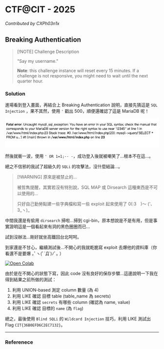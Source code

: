 # CTF@CIT - 2025
###### Contributed by CXPh03n1x

## Breaking Authentication

> [!NOTE] Challenge Description
> 
> "Say my username."
> 
> **Note**: this challenge instance will reset every 15 minutes. If a challenge is not responsive, you might need to wait until the next quarter hour.

### Solution

進場看到登入畫面，再結合上 Breaking Authentication 說明，直接先猜這是 `SQL Injection` ，果不其然，使用 `'` 戳出 500，順便還確認了這是 MariaDB 呢！

![SQL Error Message](./sql_error.png)

然後就衝一波，使用 `' OR 1=1;-- -`，成功登入後就被嘲笑了...根本不在這...。

總之不信邪的我試了超級久的 `SQLi` 的攻擊法，沒什麼結論...。

> [!WARNING] 原來是被禁止的...
> 
> 被哲雋提醒，其實若沒有特別說，SQL MAP 或 Dirsearch 這種東西是不可以使用的...
>
> 只好自己勤勞點建一些字典檔和寫一些 exploit 起來使用了 0(:3　)～ ('､3_ヽ)_

中間我還是有偷用 `dirsearch` 掃啦...掃到 cgi-bin，原本想說是不是有用，但是事實證明這是一個看起來有洞的黑色圈圈而已...

試到沒辦法...剛好就坐高鐵回台北呵呵。

到家還是不甘心，繼續測試後...不開心的我就乾脆寫 exploit 去爆他的資料庫（你看還不是要爆 ｡ﾟヽ(ﾟ´Д`)ﾉﾟ｡ ）

[![Open Colab](https://colab.research.google.com/assets/colab-badge.svg)](https://colab.research.google.com/drive/1ZpQ6wXxbCgz-RIddS5_lY43vIv8yELY2?usp=sharing)

由於是在不開心的狀態下寫，因此 code 沒有良好的保存步驟...這邊說明一下我在得到結果之前所做的測試：

1. 利用 UNION-based 測定 column 數量 (為 4)
2. 利用 LIKE 確認 目標 table (table_name 為 secrets)
3. 利用 LIKE 確認 `secrets` 有哪些 column (確認為 name, value)
4. 利用 LIKE 確認 目標的 `name` (為 `flag`)

總之，最後使用 `Blind SQLi` 的 `Wildcard Injection` 技巧，利用 LIKE 測試出 Flag `CIT{36B0EFD6C2EC7132}`。

---
### Referenece
